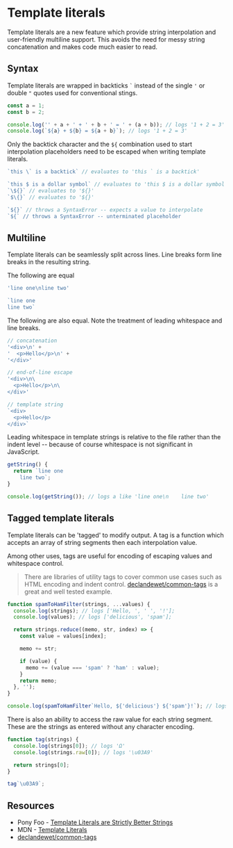 # Template literals

Template literals are a new feature which provide string interpolation and user-friendly multiline support.
This avoids the need for messy string concatenation and makes code much easier to read.

## Syntax

Template literals are wrapped in backticks ``` ` ``` instead of the single `'` or double `"` quotes used for conventional stings.
```javascript
const a = 1;
const b = 2;

console.log('' + a + ' + ' + b + ' = ' + (a + b)); // logs '1 + 2 = 3'
console.log(`${a} + ${b} = ${a + b}`); // logs '1 + 2 = 3'
```

Only the backtick character and the `${` combination used to start interpolation placeholders need to be escaped when writing template literals.
```javascript
`this \` is a backtick` // evaluates to 'this ` is a backtick'

`this $ is a dollar symbol` // evaluates to 'this $ is a dollar symbol'
`\${}` // evaluates to '${}'
`$\{}` // evaluates to '${}'

`${}` // throws a SyntaxError -- expects a value to interpolate
`${` // throws a SyntaxError -- unterminated placeholder
```

## Multiline

Template literals can be seamlessly split across lines. Line breaks form line breaks in the resulting string.

The following are equal
```javascript
'line one\nline two'

`line one
line two`
```

The following are also equal. Note the treatment of leading whitespace and line breaks.
```javascript
// concatenation
'<div>\n' +
'  <p>Hello</p>\n' +
'</div>'

// end-of-line escape
'<div>\n\
  <p>Hello</p>\n\
</div>'

// template string
`<div>
  <p>Hello</p>
</div>`
```

Leading whitespace in template strings is relative to the file rather than the indent level -- because of course whitespace is not significant in JavaScript.

```javascript
getString() {
  return `line one
    line two`;
}

console.log(getString()); // logs a like 'line one\n    line two'
```

## Tagged template literals

Template literals can be 'tagged' to modify output. A tag is a function which accepts an array of string segments then each interpolation value.

Among other uses, tags are useful for encoding of escaping values and whitespace control.

> There are libraries of utility tags to cover common use cases such as HTML encoding and indent control. [declandewet/common-tags](https://github.com/declandewet/common-tags) is a great and well tested example.

```javascript
function spamToHamFilter(strings, ...values) {
  console.log(strings); // logs ['Hello, ', ' ', '!'];
  console.log(values); // logs ['delicious', 'spam'];

  return strings.reduce((memo, str, index) => {
    const value = values[index];

    memo += str;

    if (value) {
      memo += (value === 'spam' ? 'ham' : value);
    }
    return memo;
  }, '');
}

console.log(spamToHamFilter`Hello, ${'delicious'} ${'spam'}!`); // logs 'Hello, delicious ham!'
```

There is also an ability to access the raw value for each string segment. These are the strings as entered without any character encoding.

```javascript
function tag(strings) {
  console.log(strings[0]); // logs 'Ω'
  console.log(strings.raw[0]); // logs '\u03A9'

  return strings[0];
}

tag`\u03A9`;
```

## Resources

* Pony Foo - [Template Literals are Strictly Better Strings](https://ponyfoo.com/articles/template-literals-strictly-better-strings)
* MDN - [Template Literals](https://developer.mozilla.org/en/docs/Web/JavaScript/Reference/Template_literals)
* [declandewet/common-tags](https://github.com/declandewet/common-tags)
